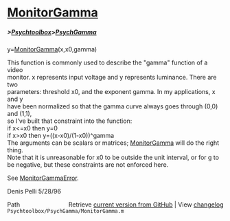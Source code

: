 # [MonitorGamma](MonitorGamma)
##### >[Psychtoolbox](Psychtoolbox)>[PsychGamma](PsychGamma)

y=[MonitorGamma](MonitorGamma)(x,x0,gamma)  
  
This function is commonly used to describe the "gamma" function of a video  
monitor. x represents input voltage and y represents luminance. There are two  
parameters: threshold x0, and the exponent gamma. In my applications, x and y  
have been normalized so that the gamma curve always goes through (0,0) and (1,1),  
so I've built that constraint into the function:  
   if x<=x0 then y=0  
   if x\>x0 then y=((x-x0)/(1-x0))^gamma  
The arguments can be scalars or matrices; [MonitorGamma](MonitorGamma) will do the right thing.  
Note that it is unreasonable for x0 to be outside the unit interval, or for g to  
be negative, but these constraints are not enforced here.  
  
See [MonitorGammaError](MonitorGammaError).  
  
Denis Pelli 5/28/96  




<div class="code_header" style="text-align:right;">
  <span style="float:left;">Path&nbsp;&nbsp;</span> <span class="counter">Retrieve <a href=
  "https://raw.github.com/Psychtoolbox-3/Psychtoolbox-3/beta/Psychtoolbox/PsychGamma/MonitorGamma.m">current version from GitHub</a> | View <a href=
  "https://github.com/Psychtoolbox-3/Psychtoolbox-3/commits/beta/Psychtoolbox/PsychGamma/MonitorGamma.m">changelog</a></span>
</div>
<div class="code">
  <code>Psychtoolbox/PsychGamma/MonitorGamma.m</code>
</div>

